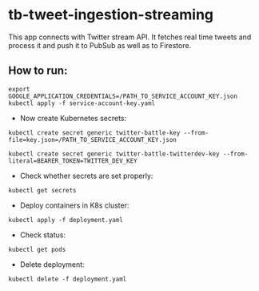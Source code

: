 # tb-tweet-ingestion-streaming

This app connects with Twitter stream API. It fetches real time tweets and process it and push it to PubSub as well as to Firestore.

## How to run:

```shell
export GOOGLE_APPLICATION_CREDENTIALS=/PATH_TO_SERVICE_ACCOUNT_KEY.json
kubectl apply -f service-account-key.yaml

```

*  Now create Kubernetes secrets:
```shell
kubectl create secret generic twitter-battle-key --from-file=key.json=/PATH_TO_SERVICE_ACCOUNT_KEY.json
```

```shell
kubectl create secret generic twitter-battle-twitterdev-key --from-literal=BEARER_TOKEN=TWITTER_DEV_KEY
```

*  Check whether secrets are set properly:
```shell
kubectl get secrets
```
* Deploy containers in K8s cluster:
```shell
kubectl apply -f deployment.yaml
```

*  Check status:
```shell
kubectl get pods
```

*  Delete deployment:
```shell
kubectl delete -f deployment.yaml
```
